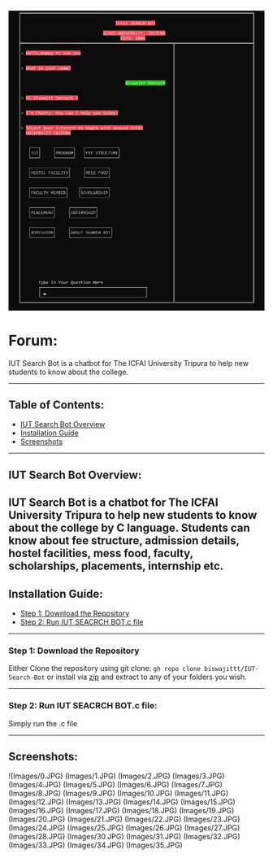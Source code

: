 <p align="center"><a><img src="Images/1.JPG" width="600"></a></p>

# Forum:
IUT Search Bot is a chatbot for The ICFAI University Tripura to help new students to know about the college.

-----
## Table of Contents:

* [IUT Search Bot Overview](#item1)
* [Installation Guide](#item2)
* [Screenshots](#item3)
-----
<a name="item1"></a>

## IUT Search Bot Overview:
IUT Search Bot is a chatbot for The ICFAI University Tripura to help new students to know about the college by C language. Students can know about fee structure, admission details, hostel facilities, mess food, faculty, scholarships, placements, internship etc.
-----
<a name="item2"></a>

## Installation Guide:

* [Step 1: Download the Repository](#step1)
* [Step 2: Run IUT SEACRCH BOT.c file](#step2)

-----
<a name="step1"></a>

### Step 1: Download the Repository

Either Clone the repository using git clone: `gh repo clone biswajittt/IUT-Search-Bot`
or install via <a target="_blank" href="https://github.com/biswajittt/IUT-Search-Bot/archive/refs/heads/master.zip">zip</a> and extract 
to any of your folders you wish.

-----
<a name="step2"></a>

### Step 2: Run IUT SEACRCH BOT.c file:

Simply run the .c file

-----
<a name="item3"></a>

## Screenshots:
!(Images/0.JPG)
(Images/1.JPG)
(Images/2.JPG)
(Images/3.JPG)
(Images/4.JPG)
(Images/5.JPG)
(Images/6.JPG)
(Images/7.JPG)
(Images/8.JPG)
(Images/9.JPG)
(Images/10.JPG)
(Images/11.JPG)
(Images/12.JPG)
(Images/13.JPG)
(Images/14.JPG)
(Images/15.JPG)
(Images/16.JPG)
(Images/17.JPG)
(Images/18.JPG)
(Images/19.JPG)
(Images/20.JPG)
(Images/21.JPG)
(Images/22.JPG)
(Images/23.JPG)
(Images/24.JPG)
(Images/25.JPG)
(Images/26.JPG)
(Images/27.JPG)
(Images/28.JPG)
(Images/30.JPG)
(Images/31.JPG)
(Images/32.JPG)
(Images/33.JPG)
(Images/34.JPG)
(Images/35.JPG)
